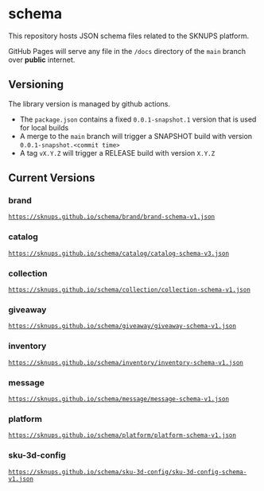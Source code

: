# schema

This repository hosts JSON schema files related to the SKNUPS platform.

GitHub Pages will serve any file in the `/docs` directory of the `main` branch over **public** internet.

## Versioning

The library version is managed by github actions.
- The `package.json` contains a fixed `0.0.1-snapshot.1` version that is used for local builds
- A merge to the `main` branch will trigger a SNAPSHOT build with version `0.0.1-snapshot.<commit time>`
- A tag `vX.Y.Z` will trigger a RELEASE build with version `X.Y.Z`

## Current Versions

### brand
[`https://sknups.github.io/schema/brand/brand-schema-v1.json`](https://sknups.github.io/schema/brand/brand-schema-v1.json)

### catalog
[`https://sknups.github.io/schema/catalog/catalog-schema-v3.json`](https://sknups.github.io/schema/catalog/catalog-schema-v3.json)

### collection
[`https://sknups.github.io/schema/collection/collection-schema-v1.json`](https://sknups.github.io/schema/collection/collection-schema-v1.json)

### giveaway
[`https://sknups.github.io/schema/giveaway/giveaway-schema-v1.json`](https://sknups.github.io/schema/giveaway/giveaway-schema-v1.json)

### inventory
[`https://sknups.github.io/schema/inventory/inventory-schema-v1.json`](https://sknups.github.io/schema/inventory/inventory-schema-v1.json)

### message
[`https://sknups.github.io/schema/message/message-schema-v1.json`](https://sknups.github.io/schema/message/message-schema-v1.json)

### platform
[`https://sknups.github.io/schema/platform/platform-schema-v1.json`](https://sknups.github.io/schema/platform/platform-schema-v1.json)

### sku-3d-config
[`https://sknups.github.io/schema/sku-3d-config/sku-3d-config-schema-v1.json`](https://sknups.github.io/schema/sku-3d-config/sku-3d-config-schema-v1.json)


